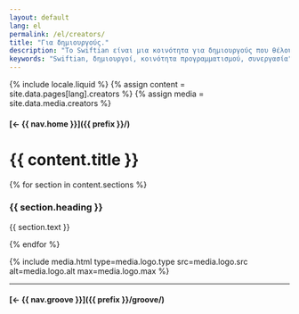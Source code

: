 ```yaml
---
layout: default
lang: el
permalink: /el/creators/
title: "Για δημιουργούς."
description: "Το Swiftian είναι μια κοινότητα για δημιουργούς που θέλουν να μάθουν, να μοιραστούν και να καινοτομήσουν μαζί."
keywords: "Swiftian, δημιουργοί, κοινότητα προγραμματισμού, συνεργασία"
---
```



{% include locale.liquid %}
{% assign content = site.data.pages[lang].creators %}
{% assign media = site.data.media.creators %}

#### [← {{ nav.home }}]({{ prefix }}/)

# {{ content.title }}

{% for section in content.sections %}
### {{ section.heading }}
{{ section.text }}

{% endfor %}

{% include media.html
  type=media.logo.type
  src=media.logo.src
  alt=media.logo.alt
  max=media.logo.max
%}

---

#### [← {{ nav.groove }}]({{ prefix }}/groove/)